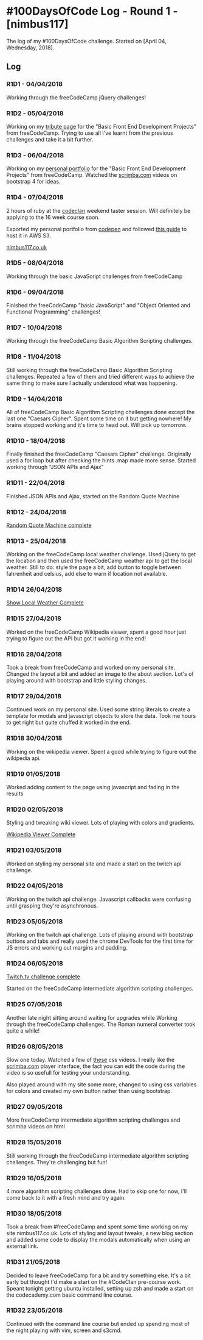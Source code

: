# #100DaysOfCode Log - Round 1 - [nimbus117]

The log of my #100DaysOfCode challenge. Started on [April 04, Wednesday, 2018].

## Log

### R1D1 - 04/04/2018
Working through the freeCodeCamp jQuery challenges!

### R1D2 - 05/04/2018
Working on my [tribute page](https://codepen.io/nimbus117/full/bvxgmO/) for the "Basic Front End Development Projects" from freeCodeCamp. Trying to use all I've learnt from the previous challenges and take it a bit further.

### R1D3 - 06/04/2018
Working on my [personal portfolio](https://codepen.io/nimbus117/full/zWmqNj/) for the "Basic Front End Development Projects" from freeCodeCamp. Watched the [scrimba.com](https://scrimba.com/playlist/pD5KUE) videos on bootstrap 4 for ideas.

### R1D4 - 07/04/2018
2 hours of ruby at the [codeclan](https://codeclan.com) weekend taster session. Will definitely be applying to the 16 week course soon.

Exported my personal portfolio from [codepen](https://codepen.io) and followed [this guide](https://docs.aws.amazon.com/AmazonS3/latest/dev/WebsiteHosting.html) to host it in AWS S3. 

[nimbus117.co.uk](http://www.nimbus117.co.uk)

### R1D5 - 08/04/2018

Working through the basic JavaScript challenges from freeCodeCamp

### R1D6 - 09/04/2018

Finished the freeCodeCamp "basic JavaScript" and "Object Oriented and Functional Programming" challenges!

### R1D7 - 10/04/2018

Working through the freeCodeCamp Basic Algorithm Scripting challenges.

### R1D8 - 11/04/2018

Still working through the freeCodeCamp Basic Algorithm Scripting challenges. Repeated a few of them and tried different ways to achieve the same thing to make sure I actually understood what was happening.

### R1D9 - 14/04/2018

All of freeCodeCamp Basic Algorithm Scripting challenges done except the last one "Caesars Cipher". Spent some time on it but getting nowhere! My brains stopped working and it's time to head out. Will pick up tomorrow.

### R1D10 - 18/04/2018

Finally finished the freeCodeCamp "Caesars Cipher" challenge. Originally used a for loop but after checking the hints .map made more sense. Started working through "JSON APIs and Ajax"

### R1D11 - 22/04/2018

Finished JSON APIs and Ajax, started on the Random Quote Machine

### R1D12 - 24/04/2018

[Random Quote Machine complete](https://codepen.io/nimbus117/full/LmNyZV/)

### R1D13 - 25/04/2018

Working on the freeCodeCamp local weather challenge. Used jQuery to get the location and then used the freeCodeCamp weather api to get the local weather. Still to do: style the page a bit, add button to toggle between fahrenheit and celsius, add else to warn if location not available.

### R1D14 26/04/2018

[Show Local Weather Complete](https://codepen.io/nimbus117/full/MGebmP/)

### R1D15 27/04/2018

Worked on the freeCodeCamp Wikipedia viewer, spent a good hour just trying to figure out the API but got it working in the end!

### R1D16 28/04/2018

Took a break from freeCodeCamp and worked on my personal site. Changed the layout a bit and added an image to the about section. Lot's of playing around with bootstrap and little styling changes.

### R1D17 29/04/2018

Continued work on my personal site. Used some string literals to create a template for modals and javascript objects to store the data. Took me hours to get right but quite chuffed it worked in the end.

### R1D18 30/04/2018

Working on the wikipedia viewer. Spent a good while trying to figure out the wikipedia api.

### R1D19 01/05/2018

Worked adding content to the page using javascript and fading in the results

### R1D20 02/05/2018

Styling and tweaking wiki viewer. Lots of playing with colors and gradients.

[Wikipedia Viewer Complete](https://codepen.io/nimbus117/full/qYqRWW/)

### R1D21 03/05/2018

Worked on styling my personal site and made a start on the twitch api challenge.

### R1D22 04/05/2018

Working on the twitch api challenge. Javascript callbacks were confusing until grasping they're asynchronous.

### R1D23 05/05/2018

Working on the twitch api challenge. Lots of playing around with bootstrap buttons and tabs and really used the chrome DevTools for the first time for JS errors and working out margins and padding.

### R1D24 06/05/2018

[Twitch.tv challenge complete](https://codepen.io/nimbus117/full/dezQaQ/)

Started on the freeCodeCamp intermediate algorithm scripting challenges.

### R1D25 07/05/2018

Another late night sitting around waiting for upgrades while Working through the freeCodeCamp challenges. The Roman numeral converter took quite a while!

### R1D26 08/05/2018

Slow one today. Watched a few of [these](https://scrimba.com/g/gintrotocss) css videos. I really like the [scrimba.com](https://scrimba.com) player interface, the fact you can edit the code during the video is so usefull for testing your understanding.

Also played around with my site some more, changed to using css variables for colors and created my own button rather than using bootstrap.

### R1D27 09/05/2018

More freeCodeCamp intermediate algorithm scripting challenges and scrimba videos on html

### R1D28 15/05/2018

Still working through the freeCodeCamp intermediate algorithm scripting challenges. They're challenging but fun!

### R1D29 16/05/2018

4 more algorithm scripting challenges done. Had to skip one for now, I'll come back to it with a fresh mind and try again.

### R1D30 18/05/2018

Took a break from #freeCodeCamp and spent some time working on my site nimbus117.co.uk. Lots of styling and layout tweaks, a new blog section and added some code to display the modals automatically when using an external link.

### R1D31 21/05/2018

Decided to leave freeCodeCamp for a bit and try something else. It's a bit early but thought I'd make a start on the #CodeClan pre-course work. Speant tonight getting ubuntu installed, setting up zsh and made a start on the codecademy.com basic command line course.

### R1D32 23/05/2018

Continued with the command line course but ended up spending most of the night playing with vim, screen and s3cmd.

